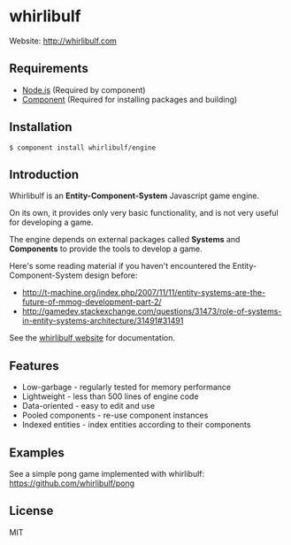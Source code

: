 # whirlibulf

Website: http://whirlibulf.com

## Requirements

* [Node.js](http://nodejs.org) (Required by component)
* [Component](https://github.com/component/component) (Required for installing packages and building)


## Installation

    $ component install whirlibulf/engine


## Introduction

Whirlibulf is an **Entity-Component-System** Javascript game engine.

On its own, it provides only very basic functionality, and is not very useful for developing a game.

The engine depends on external packages called **Systems** and **Components** to provide the tools to develop a game.

Here's some reading material if you haven't encountered the Entity-Component-System design before:

* http://t-machine.org/index.php/2007/11/11/entity-systems-are-the-future-of-mmog-development-part-2/
* http://gamedev.stackexchange.com/questions/31473/role-of-systems-in-entity-systems-architecture/31491#31491

See the [whirlibulf website](http://whirlibulf.com) for documentation.

## Features

* Low-garbage - regularly tested for memory performance
* Lightweight - less than 500 lines of engine code
* Data-oriented - easy to edit and use
* Pooled components - re-use component instances
* Indexed entities - index entities according to their components

## Examples

See a simple pong game implemented with whirlibulf: https://github.com/whirlibulf/pong

## License

  MIT
